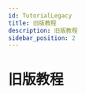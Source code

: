 ```yaml
---
id: TutorialLegacy
title: 旧版教程
description: 旧版教程
sidebar_position: 2
---
```

# 旧版教程

<DocCardList/>

